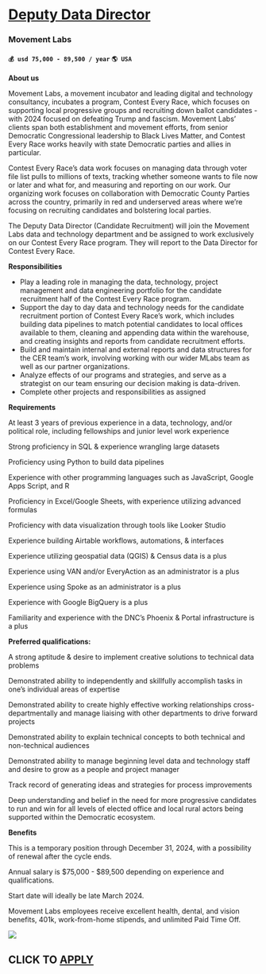 # [Deputy Data Director](https://www.remotewlb.com/apply/deputy-data-director)  
### Movement Labs  
#### `💰 usd 75,000 - 89,500 / year` `🌎 USA`  

**About us**

Movement Labs, a movement incubator and leading digital and technology consultancy, incubates a program, Contest Every Race, which focuses on supporting local progressive groups and recruiting down ballot candidates - with 2024 focused on defeating Trump and fascism. Movement Labs’ clients span both establishment and movement efforts, from senior Democratic Congressional leadership to Black Lives Matter, and Contest Every Race works heavily with state Democratic parties and allies in particular.

Contest Every Race’s data work focuses on managing data through voter file list pulls to millions of texts, tracking whether someone wants to file now or later and what for, and measuring and reporting on our work. Our organizing work focuses on collaboration with Democratic County Parties across the country, primarily in red and underserved areas where we’re focusing on recruiting candidates and bolstering local parties.

The Deputy Data Director (Candidate Recruitment) will join the Movement Labs data and technology department and be assigned to work exclusively on our Contest Every Race program. They will report to the Data Director for Contest Every Race.

**Responsibilities**

  * Play a leading role in managing the data, technology, project management and data engineering portfolio for the candidate recruitment half of the Contest Every Race program.
  * Support the day to day data and technology needs for the candidate recruitment portion of Contest Every Race’s work, which includes building data pipelines to match potential candidates to local offices available to them, cleaning and appending data within the warehouse, and creating insights and reports from candidate recruitment efforts.
  * Build and maintain internal and external reports and data structures for the CER team’s work, involving working with our wider MLabs team as well as our partner organizations. 
  * Analyze effects of our programs and strategies, and serve as a strategist on our team ensuring our decision making is data-driven. 
  * Complete other projects and responsibilities as assigned

**Requirements**

At least 3 years of previous experience in a data, technology, and/or political role, including fellowships and junior level work experience

Strong proficiency in SQL & experience wrangling large datasets

Proficiency using Python to build data pipelines

Experience with other programming languages such as JavaScript, Google Apps Script, and R

Proficiency in Excel/Google Sheets, with experience utilizing advanced formulas

Proficiency with data visualization through tools like Looker Studio

Experience building Airtable workflows, automations, & interfaces

Experience utilizing geospatial data (QGIS) & Census data is a plus

Experience using VAN and/or EveryAction as an administrator is a plus

Experience using Spoke as an administrator is a plus

Experience with Google BigQuery is a plus

Familiarity and experience with the DNC’s Phoenix & Portal infrastructure is a plus

 **Preferred qualifications:**

A strong aptitude & desire to implement creative solutions to technical data problems

Demonstrated ability to independently and skillfully accomplish tasks in one’s individual areas of expertise

Demonstrated ability to create highly effective working relationships cross-departmentally and manage liaising with other departments to drive forward projects

Demonstrated ability to explain technical concepts to both technical and non-technical audiences

Demonstrated ability to manage beginning level data and technology staff and desire to grow as a people and project manager

Track record of generating ideas and strategies for process improvements

Deep understanding and belief in the need for more progressive candidates to run and win for all levels of elected office and local rural actors being supported within the Democratic ecosystem.

**Benefits**

This is a temporary position through December 31, 2024, with a possibility of renewal after the cycle ends.

Annual salary is $75,000 - $89,500 depending on experience and qualifications.

Start date will ideally be late March 2024.

Movement Labs employees receive excellent health, dental, and vision benefits, 401k, work-from-home stipends, and unlimited Paid Time Off.

![](https://remotive.com/job/track/1898958/blank.gif?source=public_api)  
## CLICK TO [APPLY](https://www.remotewlb.com/apply/deputy-data-director)


